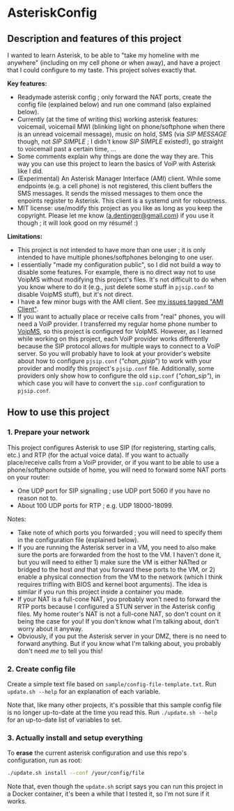 # AsteriskConfig

## Description and features of this project

I wanted to learn Asterisk, to be able to "take my homeline with me anywhere" (including on my cell phone or when away), and have a project that I could configure to my taste. This project solves exactly that.

**Key features:**

- Readymade asterisk config ; only forward the NAT ports, create the config file (explained below) and run one command (also explained below).
- Currently (at the time of writing this) working asterisk features: voicemail, voicemail MWI (blinking light on phone/softphone when there is an unread voicemail message), music on hold, SMS (via _SIP MESSAGE_ though, not _SIP SIMPLE_ ; I didn't know _SIP SIMPLE_ existed!), go straight to voicemail past a certain time, ...
- Some comments explain why things are done the way they are. This way you can use this project to learn the basics of VoiP with Asterisk like I did.
- (Experimental) An Asterisk Manager Interface (AMI) client. While some endpoints (e.g. a cell phone) is not registered, this client buffers the SMS messages. It sends the missed messages to them once the enpoints register to Asterisk. This client is a systemd unit for robustness.
- MIT license: use/modify this project as you like as long as you keep the copyright. Please let me know (a.dentinger@gmail.com) if you use it though ; it will look good on my résumé! :)

**Limitations:**

- This project is not intended to have more than one user ; it is only intended to have multiple phones/softphones belonging to one user.
- I essentially "made my configuration public", so I did not build a way to disable some features. For example, there is no direct way not to use VoipMS without modifying this project's files. It's not difficult to do when you know where to do it (e.g., just delete some stuff in `pjsip.conf` to disable VoipMS stuff), but it's not direct.
- I have a few minor bugs with the AMI client. See [my issues tagged "AMI Client"](https://github.com/AnthonyD973/AsteriskConfig/issues?q=is%3Aissue+is%3Aopen+label%3A%22AMI+Client%22++user%3AAnthonyD973).
- If you want to actually place or receive calls from "real" phones, you will need a VoiP provider. I transferred my regular home phone number to [VoipMS](https://voip.ms/), so this project is configured for VoipMS. However, as I learned while working on this project, each VoiP provider works differently because the SIP protocol allows for multiple ways to connect to a VoiP server. So you will probably have to look at your provider's website about how to configure `pjsip.conf` (*"chan_pjsip"*) to work with your provider and modify this project's `pjsip.conf` file. Additionally, some providers only show how to configure the old `sip.conf` (*"chan_sip"*), in which case you will have to convert the `sip.conf` configuration to `pjsip.conf`.

## How to use this project

### 1. Prepare your network

This project configures Asterisk to use SIP (for registering, starting calls, etc.) and RTP (for the actual voice data). If you want to actually place/receive calls from a VoiP provider, or if you want to be able to use a phone/softphone outside of home, you will need to forward some NAT ports on your router:

- One UDP port for SIP signalling ; use UDP port 5060 if you have no reason not to.
- About 100 UDP ports for RTP ; e.g. UDP 18000-18099.

Notes:

- Take note of which ports you forwarded ; you will need to specify them in the configuration file (explained below).
- If you are running the Asterisk server in a VM, you need to also make sure the ports are forwarded from the host to the VM. I haven't done it, but you will need to either 1) make sure the VM is either NATted or bridged to the host *and* that you forward these ports to the VM, or 2) enable a physical connection from the VM to the network (which I think requires trifling with BIOS and kernel boot arguments). The idea is similar if you run this project inside a container you made.
- If your NAT is a full-cone NAT, you probably won't need to forward the RTP ports because I configured a STUN server in the Asterisk config files. My home router's NAT is not a full-cone NAT, so don't count on it being the case for you! If you don't know what I'm talking about, don't worry about it anyway.
- Obviously, if you put the Asterisk server in your DMZ, there is no need to forward anything. But if you know what I'm talking about, you probably don't need *me* to tell you this!

### 2. Create config file

Create a simple text file based on `sample/config-file-template.txt`. Run `update.sh --help` for an explanation of each variable.

Note that, like many other projects, it's possible that this sample config file is no longer up-to-date at the time you read this. Run `./update.sh --help` for an up-to-date list of variables to set.

### 3. Actually install and setup everything

To **erase** the current asterisk configuration and use this repo's configuration, run as root:

```bash
./update.sh install --conf /your/config/file
```

Note that, even though the `update.sh` script says you can run this project in a Docker container, it's been a while that I tested it, so I'm not sure if it works.
